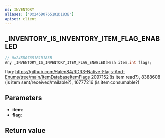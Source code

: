 ```yaml
---
ns: INVENTORY
aliases: ["0x245D07651B1D183B"]
apiset: client
---
```

## _INVENTORY_IS_INVENTORY_ITEM_FLAG_ENABLED

```c
// 0x245D07651B1D183B
Any _INVENTORY_IS_INVENTORY_ITEM_FLAG_ENABLED(Hash item,int flag);
```

flag: https://github.com/Halen84/RDR3-Native-Flags-And-Enums/tree/main/ItemDatabaseItemFlags
2097152 (is item read?), 8388608 (is item sent/received/mailable?), 16777216 (is item consumable?)

## Parameters
* **item**:
* **flag**:

## Return value